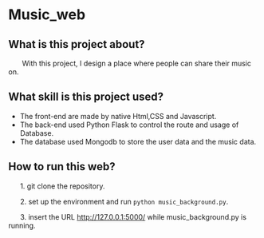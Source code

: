 # Music_web

## What is this project about?
&nbsp;&nbsp;&nbsp;&nbsp;&nbsp;&nbsp;
With this project, I design a place where people can share their music on.

## What skill is this project used?
* The front-end are made by native Html,CSS and Javascript.
* The back-end used Python Flask to control the route and usage of Database.
* The database used Mongodb to store the user data and the music data.
  
## How to run this web?
&nbsp;&nbsp;&nbsp;&nbsp;&nbsp;&nbsp;1. git clone the repository.

&nbsp;&nbsp;&nbsp;&nbsp;&nbsp;&nbsp;2. set up the environment and run `python music_background.py`.

&nbsp;&nbsp;&nbsp;&nbsp;&nbsp;&nbsp;3. insert the URL http://127.0.0.1:5000/ while music_background.py is running.
